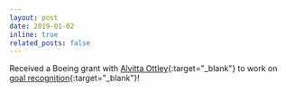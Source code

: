 ```yaml
---
layout: post
date: 2019-01-02
inline: true
related_posts: false
---
```


Received a Boeing grant with [Alvitta Ottley](https://alvitta.com/){:target="_blank"} to work on [goal recognition](/projects/goal-recognition/){:target="_blank"}!